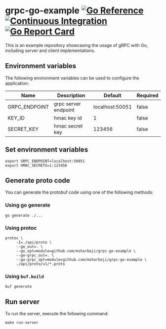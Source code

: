# grpc-go-example [![Go Reference](https://pkg.go.dev/badge/github.com/msharbaji/grpc-go-example.svg)](https://pkg.go.dev/github.com/msharbaji/grpc-go-example) [![Continuous Integration](https://github.com/msharbaji/grpc-go-example/actions/workflows/on-push.yaml/badge.svg)](https://github.com/msharbaji/grpc-go-example/actions/workflows/on-push.yaml) [![Go Report Card](https://goreportcard.com/badge/github.com/msharbaji/grpc-go-example)](https://goreportcard.com/report/github.com/msharbaji/grpc-go-example)  
This is an example repository showcasing the usage of gRPC with Go, including server and client implementations.

## Environment variables
The following environment variables can be used to configure the application:

| Name          | Description          | Default         | Required |
|---------------|----------------------|-----------------|----------|
| GRPC_ENDPOINT | grpc server endpoint | localhost:50051 | false    |
| KEY_ID        | hmac key id          | 1               | false    |
| SECRET_KEY    | hmac secret key      | 123456          | false    |


## Set environment variables
```shell
export GRPC_ENDPOINT=localhost:50051
export HMAC_SECRETS=1:123456
```

## Generate proto code
You can generate the protobuf code using one of the following methods:

### Using go generate
```shell
go generate ./...
```
### Using protoc
```shell
protoc \
     -I=./api/proto \
     --go_out=. \
     --go_opt=module=github.com/msharbaji/grpc-go-example \
     --go-grpc_out=. \
     --go-grpc_opt=module=github.com/msharbaji/grpc-go-example \
     ./api/proto/v1/*.proto
```

### Using `buf.build`
```shell
buf generate
```


## Run server
To run the server, execute the following command:

```shell
make run-server
```